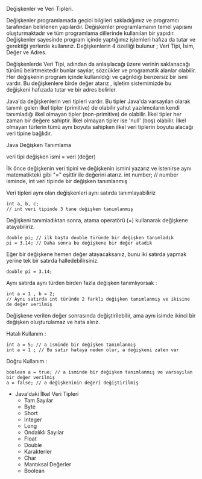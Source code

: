 
Değişkenler ve Veri Tipleri.

Değişkenler programlamada geçici bilgileri sakladığımız ve programcı tarafından belirlenen yapılardır. Değişkenler programlamanın temel yapısını oluşturmaktadır ve tüm programlama dillerinde kullanılan bir yapıdır. Değişkenler sayesinde program içinde yaptığımız işlemleri hafıza da tutar ve gerektiği yerlerde kullanırız. Değişkenlerin 4 özelliği bulunur ; Veri Tipi, İsim, Değer ve Adres.

Değişkenlerde Veri Tipi, adından da anlaşılacağı üzere verinin saklanacağı türünü belirtmektedir bunlar sayılar, sözcükler ve programatik alanlar olabilir. Her değişkenin program içinde kullanıldığı ve çağrıldığı benzersiz bir ismi vardır. Bu değişkenlere birde değer atarız , işletim sistemimizde bu değişkeni hafızada tutar ve bir adres belirler.

Java'da değişkenlerin veri tipleri vardır. Bu tipler Java'da varsayılan olarak tanımlı gelen ilkel tipler (primitive) de olabilir yahut yazılımcıların kendi tanımladığı ilkel olmayan tipler (non-primitive) de olabilir. İlkel tipler her zaman bir değere sahiptir. İlkel olmayan tipler ise 'null' (boş) olabilir. İlkel olmayan türlerin tümü aynı boyuta sahipken ilkel veri tiplerin boyutu alacağı veri tipine bağlıdır.

Java Değişken Tanımlama

veri tipi değişken ismi = veri (değer)

İlk önce değişkenin veri tipini ve değişkenin ismini yazarız ve istenirse aynı matematikteki gibi "=" eşittir ile değerini atarız.
    int number;
    // number isminde, int veri tipinde bir değişken tanımlanmış

Veri tipleri aynı olan değişkenleri aynı satırda tanımlayabiliriz

    int a, b, c;
    // int veri tipinde 3 tane değişken tanımlanmış
Değişkeni tanımladıktan sonra, atama operatörü (=) kullanarak değişkene atayabiliriz.

    double pi; // ilk başta double türünde bir değişken tanımladık
    pi = 3.14; // Daha sonra bu değişkene bir değer atadık
Eğer bir değişkene hemen değer atayacaksanız, bunu iki satırda yapmak yerine tek bir satırda halledebilirsiniz.

    double pi = 3.14;

Aynı satırda aynı türden birden fazla değişken tanımlıyorsak :

    int a = 1 , b = 2;
    // Aynı satırda int türünde 2 farklı değişken tanımlanmış ve ikisine de değer verilmiş
Değişkene verilen değer sonrasında değiştirilebilir, ama aynı isimde ikinci bir değişken oluşturulamaz ve hata alırız.

Hatalı Kullanım :

    int a = 5; // a isminde bir değişken tanımlanmış
    int a = 1 ; // Bu satır hataya neden olur, a değişkeni zaten var
Doğru Kullanım :

    boolean a = true; // a isminde bir değişken tanımlanmış ve varsayılan bir değer verilmiş
    a = false; // a değişkeninin değeri değiştirilmiş
- Java'daki İlkel Veri Tipleri
  - Tam Sayılar
  - Byte
  - Short
  - Integer
  - Long
  - Ondalıklı Sayılar
  - Float
  - Double
  - Karakterler
  - Char
  - Mantıksal Değerler
  - Boolean